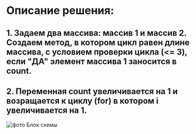 # Описание решения:
## 1. Задаем два массива: массив 1 и массив 2. Создаем метод, в котором цикл равен длине массива, с условием проверки цикла (<= 3), если "ДА" элемент массива 1 заносится в count.
## 2. Переменная сount увеличивается на 1 и возращается к циклу (for) в котором i увеличивается на 1.

![фото Блок схемы](BlockDiagram.jpeg)

 